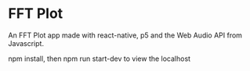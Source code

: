 # FFT Plot

An FFT Plot app made with react-native, p5 and the Web Audio API from Javascript.

npm install, then npm run start-dev to view the localhost
